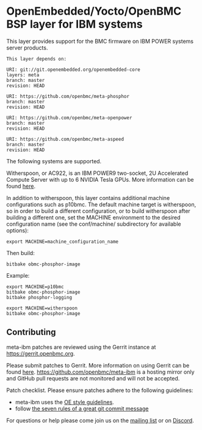 OpenEmbedded/Yocto/OpenBMC BSP layer for IBM systems
====================================================

This layer provides support for the BMC firmware on IBM POWER systems server
products.

```
This layer depends on:

URI: git://git.openembedded.org/openembedded-core
layers: meta
branch: master
revision: HEAD

URI: https://github.com/openbmc/meta-phosphor
branch: master
revision: HEAD

URI: https://github.com/openbmc/meta-openpower
branch: master
revision: HEAD

URI: https://github.com/openbmc/meta-aspeed
branch: master
revision: HEAD
```

The following systems are supported.

Witherspoon, or AC922, is an IBM POWER9 two-socket, 2U Accelerated Compute
Server with up to 6 NVIDIA Tesla GPUs. More information can be found
[here](https://www.ibm.com/us-en/marketplace/power-systems-ac922).

In addition to witherspoon, this layer contains additional machine
configurations such as p10bmc. The default machine target is witherspoon,
so in order to build a different configuration, or to build witherspoon
after building a different one, set the MACHINE environment to the desired
configuration name (see the conf/machine/ subdirectory for available options):

    export MACHINE=machine_configuration_name

Then build:

    bitbake obmc-phosphor-image

Example:

    export MACHINE=p10bmc
    bitbake obmc-phosphor-image
    bitbake phosphor-logging

    export MACHINE=witherspoon
    bitbake obmc-phosphor-image

Contributing
------------

meta-ibm patches are reviewed using the Gerrit instance at
https://gerrit.openbmc.org.

Please submit patches to Gerrit.  More information on using Gerrit can be found
[here](https://github.com/openbmc/docs/blob/master/CONTRIBUTING.md#submitting-changes-via-gerrit-server).
https://github.com/openbmc/meta-ibm is a hosting mirror only and GitHub
pull requests are not monitored and will not be accepted.

Patch checklist.  Please ensure patches adhere to the following guidelines:

 - meta-ibm uses the [OE style
   guidelines](https://www.openembedded.org/wiki/Styleguide).
 - follow [the seven rules of a great git commit
   message](https://chris.beams.io/posts/git-commit/#seven-rules)

For questions or help please come join us on the [mailing
list](https://lists.ozlabs.org/listinfo/openbmc) or on
[Discord](https://discord.gg/69Km47zH98).
